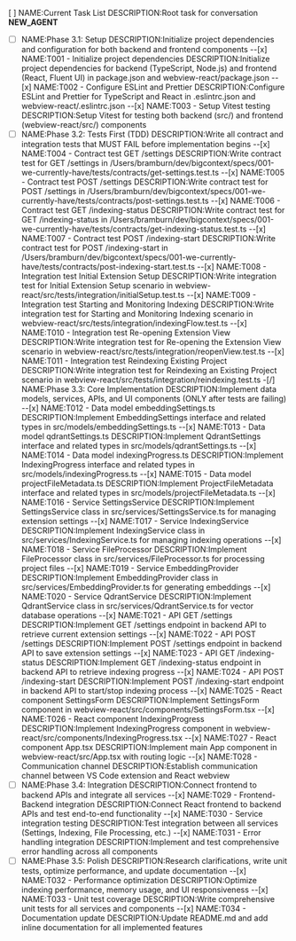 [ ] NAME:Current Task List DESCRIPTION:Root task for conversation __NEW_AGENT__
-[ ] NAME:Phase 3.1: Setup DESCRIPTION:Initialize project dependencies and configuration for both backend and frontend components
--[x] NAME:T001 - Initialize project dependencies DESCRIPTION:Initialize project dependencies for backend (TypeScript, Node.js) and frontend (React, Fluent UI) in package.json and webview-react/package.json
--[x] NAME:T002 - Configure ESLint and Prettier DESCRIPTION:Configure ESLint and Prettier for TypeScript and React in .eslintrc.json and webview-react/.eslintrc.json
--[x] NAME:T003 - Setup Vitest testing DESCRIPTION:Setup Vitest for testing both backend (src/) and frontend (webview-react/src/) components
-[ ] NAME:Phase 3.2: Tests First (TDD) DESCRIPTION:Write all contract and integration tests that MUST FAIL before implementation begins
--[x] NAME:T004 - Contract test GET /settings DESCRIPTION:Write contract test for GET /settings in /Users/bramburn/dev/bigcontext/specs/001-we-currently-have/tests/contracts/get-settings.test.ts
--[x] NAME:T005 - Contract test POST /settings DESCRIPTION:Write contract test for POST /settings in /Users/bramburn/dev/bigcontext/specs/001-we-currently-have/tests/contracts/post-settings.test.ts
--[x] NAME:T006 - Contract test GET /indexing-status DESCRIPTION:Write contract test for GET /indexing-status in /Users/bramburn/dev/bigcontext/specs/001-we-currently-have/tests/contracts/get-indexing-status.test.ts
--[x] NAME:T007 - Contract test POST /indexing-start DESCRIPTION:Write contract test for POST /indexing-start in /Users/bramburn/dev/bigcontext/specs/001-we-currently-have/tests/contracts/post-indexing-start.test.ts
--[x] NAME:T008 - Integration test Initial Extension Setup DESCRIPTION:Write integration test for Initial Extension Setup scenario in webview-react/src/tests/integration/initialSetup.test.ts
--[x] NAME:T009 - Integration test Starting and Monitoring Indexing DESCRIPTION:Write integration test for Starting and Monitoring Indexing scenario in webview-react/src/tests/integration/indexingFlow.test.ts
--[x] NAME:T010 - Integration test Re-opening Extension View DESCRIPTION:Write integration test for Re-opening the Extension View scenario in webview-react/src/tests/integration/reopenView.test.ts
--[x] NAME:T011 - Integration test Reindexing Existing Project DESCRIPTION:Write integration test for Reindexing an Existing Project scenario in webview-react/src/tests/integration/reindexing.test.ts
-[/] NAME:Phase 3.3: Core Implementation DESCRIPTION:Implement data models, services, APIs, and UI components (ONLY after tests are failing)
--[x] NAME:T012 - Data model embeddingSettings.ts DESCRIPTION:Implement EmbeddingSettings interface and related types in src/models/embeddingSettings.ts
--[x] NAME:T013 - Data model qdrantSettings.ts DESCRIPTION:Implement QdrantSettings interface and related types in src/models/qdrantSettings.ts
--[x] NAME:T014 - Data model indexingProgress.ts DESCRIPTION:Implement IndexingProgress interface and related types in src/models/indexingProgress.ts
--[x] NAME:T015 - Data model projectFileMetadata.ts DESCRIPTION:Implement ProjectFileMetadata interface and related types in src/models/projectFileMetadata.ts
--[x] NAME:T016 - Service SettingsService DESCRIPTION:Implement SettingsService class in src/services/SettingsService.ts for managing extension settings
--[x] NAME:T017 - Service IndexingService DESCRIPTION:Implement IndexingService class in src/services/IndexingService.ts for managing indexing operations
--[x] NAME:T018 - Service FileProcessor DESCRIPTION:Implement FileProcessor class in src/services/FileProcessor.ts for processing project files
--[x] NAME:T019 - Service EmbeddingProvider DESCRIPTION:Implement EmbeddingProvider class in src/services/EmbeddingProvider.ts for generating embeddings
--[x] NAME:T020 - Service QdrantService DESCRIPTION:Implement QdrantService class in src/services/QdrantService.ts for vector database operations
--[x] NAME:T021 - API GET /settings DESCRIPTION:Implement GET /settings endpoint in backend API to retrieve current extension settings
--[x] NAME:T022 - API POST /settings DESCRIPTION:Implement POST /settings endpoint in backend API to save extension settings
--[x] NAME:T023 - API GET /indexing-status DESCRIPTION:Implement GET /indexing-status endpoint in backend API to retrieve indexing progress
--[x] NAME:T024 - API POST /indexing-start DESCRIPTION:Implement POST /indexing-start endpoint in backend API to start/stop indexing process
--[x] NAME:T025 - React component SettingsForm DESCRIPTION:Implement SettingsForm component in webview-react/src/components/SettingsForm.tsx
--[x] NAME:T026 - React component IndexingProgress DESCRIPTION:Implement IndexingProgress component in webview-react/src/components/IndexingProgress.tsx
--[x] NAME:T027 - React component App.tsx DESCRIPTION:Implement main App component in webview-react/src/App.tsx with routing logic
--[x] NAME:T028 - Communication channel DESCRIPTION:Establish communication channel between VS Code extension and React webview
-[ ] NAME:Phase 3.4: Integration DESCRIPTION:Connect frontend to backend APIs and integrate all services
--[x] NAME:T029 - Frontend-Backend integration DESCRIPTION:Connect React frontend to backend APIs and test end-to-end functionality
--[x] NAME:T030 - Service integration testing DESCRIPTION:Test integration between all services (Settings, Indexing, File Processing, etc.)
--[x] NAME:T031 - Error handling integration DESCRIPTION:Implement and test comprehensive error handling across all components
-[ ] NAME:Phase 3.5: Polish DESCRIPTION:Research clarifications, write unit tests, optimize performance, and update documentation
--[x] NAME:T032 - Performance optimization DESCRIPTION:Optimize indexing performance, memory usage, and UI responsiveness
--[x] NAME:T033 - Unit test coverage DESCRIPTION:Write comprehensive unit tests for all services and components
--[x] NAME:T034 - Documentation update DESCRIPTION:Update README.md and add inline documentation for all implemented features